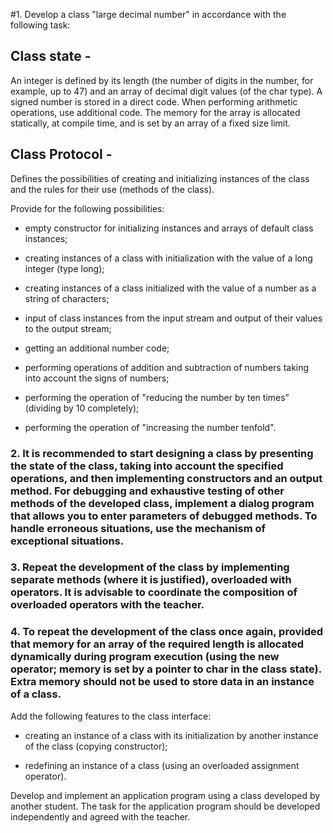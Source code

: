 #1. Develop a class "large decimal number" in accordance with the following task:

## Class state -

An integer is defined by its length (the number of digits in the number, for example, up to 47) and an array of decimal digit values (of the char type). A signed number is stored in a direct code. When performing arithmetic operations, use additional code. The memory for the array is allocated statically, at compile time, and is set by an array of a fixed size limit.

## Class Protocol -

Defines the possibilities of creating and initializing instances of the class and the rules for their use (methods of the class).

Provide for the following possibilities:

* empty constructor for initializing instances and arrays of default class instances;

* creating instances of a class with initialization with the value of a long integer (type long);

* creating instances of a class initialized with the value of a number as a string of characters;

* input of class instances from the input stream and output of their values to the output stream;

* getting an additional number code;

* performing operations of addition and subtraction of numbers taking into account the signs of numbers;

* performing the operation of "reducing the number by ten times” (dividing by 10 completely);

* performing the operation of "increasing the number tenfold".

### 2. It is recommended to start designing a class by presenting the state of the class, taking into account the specified operations, and then implementing constructors and an output method. For debugging and exhaustive testing of other methods of the developed class, implement a dialog program that allows you to enter parameters of debugged methods. To handle erroneous situations, use the mechanism of exceptional situations.

### 3. Repeat the development of the class by implementing separate methods (where it is justified), overloaded with operators. It is advisable to coordinate the composition of overloaded operators with the teacher.

###  4. To repeat the development of the class once again, provided that memory for an array of the required length is allocated dynamically during program execution (using the new operator; memory is set by a pointer to char in the class state). Extra memory should not be used to store data in an instance of a class.

Add the following features to the class interface:

* creating an instance of a class with its initialization by another instance of the class (copying constructor);

* redefining an instance of a class (using an overloaded assignment operator).

Develop and implement an application program using a class developed by another student. The task for the application program should be developed independently and agreed with the teacher.
